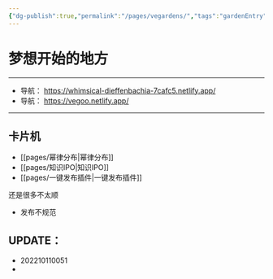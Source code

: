 ```yaml
---
{"dg-publish":true,"permalink":"/pages/vegardens/","tags":"gardenEntry","dgHomeLink":true,"dgPassFrontmatter":false}
---
```




# 梦想开始的地方
---
- 导航： https://whimsical-dieffenbachia-7cafc5.netlify.app/
- 导航： https://vegoo.netlify.app/
---

## 卡片机
 
- [[pages/幂律分布|幂律分布]]
- [[pages/知识IPO|知识IPO]]
- [[pages/一键发布插件|一键发布插件]]

还是很多不太顺

- 发布不规范

UPDATE：
--- 
- 202210110051
- 